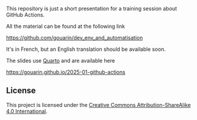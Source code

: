 This repository is just a short presentation for a training session about GitHub Actions.

All the material can be found at the following link

https://github.com/gouarin/dev_env_and_automatisation

It's in French, but an English translation should be available soon.

The slides use [Quarto](https://quarto.org/) and are available here

https://gouarin.github.io/2025-01-github-actions

## License
This project is licensed under the [Creative Commons Attribution-ShareAlike 4.0 International](https://creativecommons.org/licenses/by-sa/4.0/).
